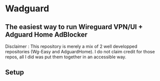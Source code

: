 # Wadguard
## The easiest way to run Wireguard VPN/UI + Adguard Home AdBlocker

Disclaimer : This repository is merely a mix of 2 well developped repositories (Wg-Easy and AdguardHome). I do not claim credit for those repos, all I did was put them together in an accessible way.

## Setup
